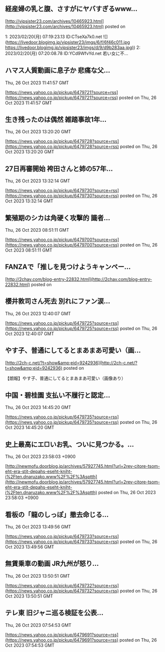 

## 経産婦の乳と腹、さすがにヤバすぎるwww...
  

[http://vipsister23.com/archives/10465923.html](http://vipsister23.com/archives/10465923.html)
posted on 

<!--more-->

1: 2023/02/20(月) 07:19:23.13 ID:CTseXa7k0.net ![](https://livedoor.blogimg.jp/vipsister23/imgs/6/f/6f46c011.jpg [https://livedoor.blogimg.jp/vipsister23/imgs/d/9/d9b283aa.jpg)](https://livedoor.blogimg.jp/vipsister23/imgs/d/9/d9b283aa.jpg)) 2: 2023/02/20(月) 07:20:08.78 ID:YCd9WfvYd.net 若い女に不...

## ハマス人質動画に息子か 悲痛な父...
  Thu, 26 Oct 2023 11:41:57 GMT

[https://news.yahoo.co.jp/pickup/6479721?source=rss](https://news.yahoo.co.jp/pickup/6479721?source=rss)
posted on Thu, 26 Oct 2023 11:41:57 GMT

<!--more-->



## 生き残ったのは偶然 雑踏事故1年...
  Thu, 26 Oct 2023 13:20:20 GMT

[https://news.yahoo.co.jp/pickup/6479728?source=rss](https://news.yahoo.co.jp/pickup/6479728?source=rss)
posted on Thu, 26 Oct 2023 13:20:20 GMT

<!--more-->



## 27日再審開始 袴田さんと姉の57年...
  Thu, 26 Oct 2023 13:32:14 GMT

[https://news.yahoo.co.jp/pickup/6479730?source=rss](https://news.yahoo.co.jp/pickup/6479730?source=rss)
posted on Thu, 26 Oct 2023 13:32:14 GMT

<!--more-->



## 繁殖期のシカは角硬く攻撃的 識者...
  Thu, 26 Oct 2023 08:51:11 GMT

[https://news.yahoo.co.jp/pickup/6479700?source=rss](https://news.yahoo.co.jp/pickup/6479700?source=rss)
posted on Thu, 26 Oct 2023 08:51:11 GMT

<!--more-->



## FANZAで「推しを見つけようキャンペー...
  

[http://2chav.com/blog-entry-22832.html](http://2chav.com/blog-entry-22832.html)
posted on 

<!--more-->



## 櫻井敦司さん死去 別れにファン涙...
  Thu, 26 Oct 2023 12:40:07 GMT

[https://news.yahoo.co.jp/pickup/6479725?source=rss](https://news.yahoo.co.jp/pickup/6479725?source=rss)
posted on Thu, 26 Oct 2023 12:40:07 GMT

<!--more-->



## やす子、普通にしてるとまあまあ可愛い（画...
  

[http://2ch-c.net/?t=show&amp;eid=9242936](http://2ch-c.net/?t=show&amp;eid=9242936)
posted on 

<!--more-->

【朗報】やす子、普通にしてるとまあまあ可愛い（画像あり）

## 中国・碧桂園 支払い不履行と認定...
  Thu, 26 Oct 2023 14:45:20 GMT

[https://news.yahoo.co.jp/pickup/6479735?source=rss](https://news.yahoo.co.jp/pickup/6479735?source=rss)
posted on Thu, 26 Oct 2023 14:45:20 GMT

<!--more-->



##  史上最高にエ□いお乳、ついに見つかる。...
  Thu, 26 Oct 2023 23:58:03 +0900

[http://newmofu.doorblog.jp/archives/57927745.html?url=2rev-citore-tsom-eht-era-stit-depahs-eseht-kniht-i%2Ften.dnaruzako.www%2F%2F%3Asptth](http://newmofu.doorblog.jp/archives/57927745.html?url=2rev-citore-tsom-eht-era-stit-depahs-eseht-kniht-i%2Ften.dnaruzako.www%2F%2F%3Asptth)
posted on Thu, 26 Oct 2023 23:58:03 +0900

<!--more-->



## 看板の「龍のしっぽ」撤去命じる...
  Thu, 26 Oct 2023 13:49:56 GMT

[https://news.yahoo.co.jp/pickup/6479733?source=rss](https://news.yahoo.co.jp/pickup/6479733?source=rss)
posted on Thu, 26 Oct 2023 13:49:56 GMT

<!--more-->



## 無賃乗車の動画 JR九州が怒り...
  Thu, 26 Oct 2023 13:50:51 GMT

[https://news.yahoo.co.jp/pickup/6479732?source=rss](https://news.yahoo.co.jp/pickup/6479732?source=rss)
posted on Thu, 26 Oct 2023 13:50:51 GMT

<!--more-->



## テレ東 旧ジャニ巡る検証を公表...
  Thu, 26 Oct 2023 07:54:53 GMT

[https://news.yahoo.co.jp/pickup/6479691?source=rss](https://news.yahoo.co.jp/pickup/6479691?source=rss)
posted on Thu, 26 Oct 2023 07:54:53 GMT

<!--more-->



